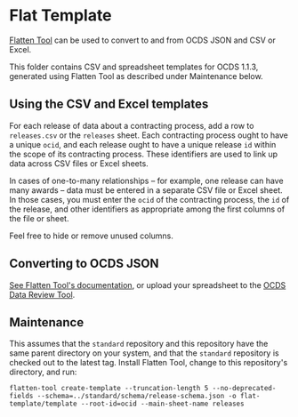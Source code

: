 # Flat Template

[Flatten Tool](https://flatten-tool.readthedocs.io/en/latest/usage-ocds/) can be used to convert to and from OCDS JSON and CSV or Excel.

This folder contains CSV and spreadsheet templates for OCDS 1.1.3, generated using Flatten Tool as described under Maintenance below.

## Using the CSV and Excel templates

For each release of data about a contracting process, add a row to `releases.csv` or the `releases` sheet. Each contracting process ought to have a unique `ocid`, and each release ought to have a unique release `id` within the scope of its contracting process. These identifiers are used to link up data across CSV files or Excel sheets.

In cases of one-to-many relationships – for example, one release can have many awards – data must be entered in a separate CSV file or Excel sheet. In those cases, you must enter the `ocid` of the contracting process, the `id` of the release, and other identifiers as appropriate among the first columns of the file or sheet.

Feel free to hide or remove unused columns.

## Converting to OCDS JSON

[See Flatten Tool's documentation](https://flatten-tool.readthedocs.io/en/latest/usage-ocds/#converting-a-populated-spreadsheet-to-json), or upload your spreadsheet to the [OCDS Data Review Tool](https://review.standard.open-contracting.org/).

## Maintenance

This assumes that the `standard` repository and this repository have the same parent directory on your system, and that the `standard` repository is checked out to the latest tag. Install Flatten Tool, change to this repository's directory, and run:

```shell
flatten-tool create-template --truncation-length 5 --no-deprecated-fields --schema=../standard/schema/release-schema.json -o flat-template/template --root-id=ocid --main-sheet-name releases
```
